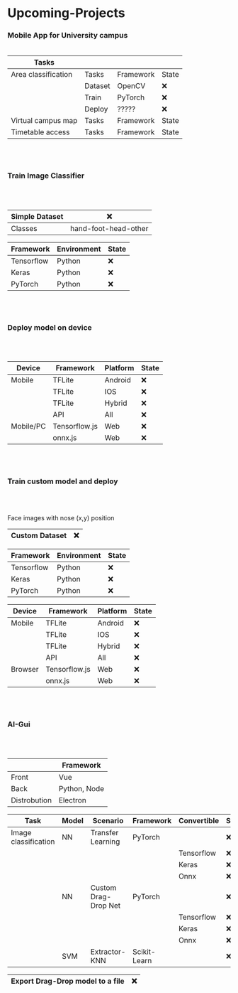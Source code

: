 
# Upcoming-Projects

### Mobile App for University campus <br></br> 

| Tasks               |   | | |
| ------              | ------ | ------ | ------ |
| Area classification | Tasks | Framework | State |
|                     | Dataset | OpenCV  | :x: |
|                     | Train   | PyTorch | :x: |
|                     | Deploy  |  ?????  | :x: |
| Virtual campus map  | Tasks |Framework | State |
| Timetable access    | Tasks |Framework | State |

<br></br> 
### Train Image Classifier 
<br></br> 

| Simple Dataset | :x: |
| ------ | ------ |
| Classes | hand-foot-head-other |

| Framework | Environment | State |
| ------ | ------ | ------ |
| Tensorflow | Python | :x: |
| Keras | Python | :x: |
| PyTorch | Python | :x: |

<br></br> 
### Deploy model on device
<br></br> 

| Device | Framework | Platform | State |
| ------ | ------ | ------ | ------ |
| Mobile | TFLite | Android  | :x: |
|  | TFLite |  IOS | :x: |
|  | TFLite |  Hybrid | :x: |
|  | API | All | :x: |
| Mobile/PC | Tensorflow.js | Web | :x: |
|  | onnx.js | Web | :x: |

<br></br> 
### Train custom model and deploy
<br></br> 

Face images with nose (x,y) position

| Custom Dataset | :x: |
| ------ | ------ |

| Framework | Environment | State |
| ------ | ------ | ------ |
| Tensorflow | Python | :x: |
| Keras | Python | :x: |
| PyTorch | Python | :x: |

| Device | Framework | Platform | State |
| ------ | ------ | ------ | ------ |
| Mobile | TFLite | Android  | :x: |
|  | TFLite |  IOS | :x: |
|  | TFLite |  Hybrid | :x: |
|  | API | All | :x: |
| Browser | Tensorflow.js | Web | :x: |
|  | onnx.js | Web | :x: |

<br></br> 
### AI-Gui
<br></br> 

| | Framework | 
| ------ | ------ |
| Front | Vue |
| Back | Python, Node |
| Distrobution | Electron |


| Task    | Model | Scenario | Framework | Convertible | State |
| ------ | ------ | ------ | ------ | ------ | ------ |
| Image classification | NN  | Transfer Learning | PyTorch |            | :x: |
|                      |     |                   |         | Tensorflow | :x: |
|                      |     |                   |         | Keras      | :x: |
|                      |     |                   |         | Onnx       | :x: |
|                      | NN  | Custom Drag-Drop Net        | PyTorch |  | :x: |
|                      |     |                   |         | Tensorflow | :x: |
|                      |     |                   |         | Keras      | :x: |
|                      |     |                   |         | Onnx       | :x: |
|                      | SVM | Extractor-KNN     | Scikit-Learn |       | :x: |

| Export Drag-Drop model to a file | :x: |
| ------ | ------ | 


